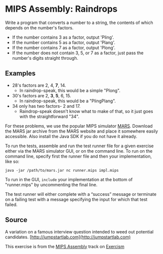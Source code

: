 # MIPS Assembly: Raindrops

Write a program that converts a number to a string, the contents of which depends on the number's factors.

- If the number contains 3 as a factor, output 'Pling'.
- If the number contains 5 as a factor, output 'Plang'.
- If the number contains 7 as a factor, output 'Plong'.
- If the number does not contain 3, 5, or 7 as a factor,
  just pass the number's digits straight through.

## Examples

- 28's factors are 2, 4, **7**, 14.
  - In raindrop-speak, this would be a simple "Plong".
- 30's factors are 2, **3**, **5**, 6, 15.
  - In raindrop-speak, this would be a "PlingPlang".
- 34 only has two factors- 2 and 17.
  - Raindrop-speak doesn't know what to make of that,
    so it just goes with the straightforward "34".

For these problems, we use the popular MIPS simulator [MARS](http://courses.missouristate.edu/KenVollmar/mars/). Download the MARS jar archive from the MARS website and place it somewhere easily accessible. Also install the Java SDK if you do not have it already.

To run the tests, assemble and run the test runner file for a given exercise either via the MARS simulator GUI, or on the command line. To run on the command line,
specify first the runner file and then your implementation, like so:

    java -jar /path/to/mars.jar nc runner.mips impl.mips

To run in the GUI, `include` your implementation at the bottom of "runner.mips"
by uncommenting the final line.

The test runner will either complete with a “success” message or terminate on a failing test with a message specifying the input for which that test failed.

## Source

A variation on a famous interview question intended to weed out potential candidates. [http://jumpstartlab.com](http://jumpstartlab.com)

This exercise is from the [MIPS Assembly][mips] track on [Exercism][exercism]

[exercism]: http://exercism.io
[mips]: http://exercism.io/languages/mips




